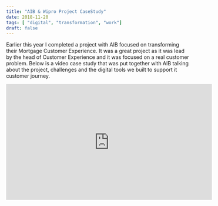 ```yaml
---
title: "AIB & Wipro Project CaseStudy"
date: 2018-11-20
tags: [ "digital", "transformation", "work"]
draft: false
---
```


Earlier this year I completed a project with AIB focused on transforming their Mortgage Customer Experience. It was a great project as it was lead by the head of Customer Experience and it was focused on a real customer problem.  Below is a video case study that was put together with AIB talking about the project, challenges and the digital tools we built to support it customer journey.


<iframe width="560" height="315" src="https://www.youtube.com/embed/NyYFhO6zYcE" frameborder="0" allow="accelerometer; autoplay; encrypted-media; gyroscope; picture-in-picture" allowfullscreen></iframe>